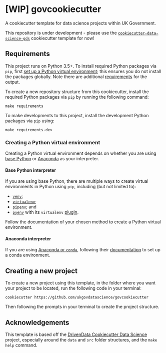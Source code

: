 # [WIP] govcookiecutter
A cookiecutter template for data science projects within UK Government.

This repository is under development - please use the 
[`cookiecutter-data-science-gds`](https://github.com/ukgovdatascience/cookiecutter-data-science-gds) cookiecutter 
template for now!

## Requirements

This project runs on Python 3.5+. To install required Python packages via `pip`, first [set up a Python virtual 
environment](#creating-a-python-virtual-environment); this ensures you do not install the packages globally. Note there 
are additional [requirements](./%7B%7B%20cookiecutter.repo_name%20%7D%7D/README.md#requirements) for the output.

To create a new repository structure from this cookiecutter, install the required Python packages via `pip` by running 
the following command:

```shell script
make requirements
```

To make developments to this project, install the development Python packages via `pip` using:

```shell script
make requirements-dev
```

### Creating a Python virtual environment

Creating a Python virtual environment depends on whether you are using [base Python](#base-python-interpreter) or 
[Anaconda](#anaconda-interpreter) as your interpreter.

#### Base Python interpreter

If you are using base Python, there are multiple ways to create virtual environments in Python using `pip`, including 
(but not limited to):

* [`venv`](https://docs.python.org/3/tutorial/venv.html);
* [`virtualenv`](https://virtualenv.pypa.io/en/stable/);
* [`pipenv`](https://github.com/pypa/pipenv); and 
* [`pyenv`](https://github.com/pyenv/pyenv) with its `virtualenv` [plugin](https://github.com/pyenv/pyenv-virtualenv).

Follow the documentation of your chosen method to create a Python virtual environment.

#### Anaconda interpreter

If you are using [Anaconda or `conda`](https://www.anaconda.com/), following their 
[documentation](https://docs.conda.io/projects/conda/en/latest/user-guide/tasks/manage-environments.html) to set up a 
conda environment.

## Creating a new project

To create a new project using this template, in the folder where you want your project to be located, run the following 
code in your terminal:

```shell script
cookiecutter https://github.com/ukgovdatascience/govcookiecutter
```

Then following the prompts in your terminal to create the project structure.

## Acknowledgements

This template is based off the 
[DrivenData Cookiecutter Data Science](http://drivendata.github.io/cookiecutter-data-science/) project, especially 
around the `data` and `src` folder structures, and the `make help` command.
